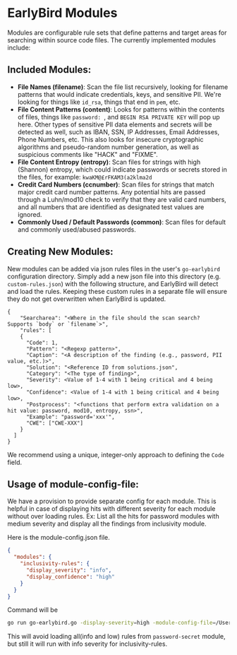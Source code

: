 # EarlyBird Modules
Modules are configurable rule sets that define patterns and target areas for searching within source code files. The currently implemented modules include:

## Included Modules:
 - __File Names (filename)__: Scan the file list recursively, looking for filename patterns that would indicate credentials, keys, and sensitive PII.  We're looking for things like `id_rsa`, things that end in `pem`, etc.
 - __File Content Patterns (content)__: Looks for patterns within the contents of files, things like `password: `, and `BEGIN RSA PRIVATE KEY` will pop up here.  Other types of sensitive PII data elements and secrets will be detected as well, such as IBAN, SSN, IP Addresses, Email Addresses, Phone Numbers, etc.  This also looks for insecure cryptographic algorithms and pseudo-random number generation, as well as suspicious comments like "HACK" and "FIXME".
 - __File Content Entropy (entropy)__:  Scan files for strings with high (Shannon) entropy, which could indicate passwords or secrets stored in the files, for example: `kwaKM@£rFKAM3(a2klma2d`
 - __Credit Card Numbers (ccnumber)__:  Scan files for strings that match major credit card number patterns.  Any potential hits are passed through a Luhn/mod10 check to verify that they are valid card numbers, and all numbers that are identified as designated test values are ignored.
 - __Commonly Used / Default Passwords (common)__:  Scan files for default and commonly used/abused passwords.
 &nbsp;
 
## Creating New Modules:
New modules can be added via json rules files in the user's `go-earlybird` configuration directory.  Simply add a new json file into this directory (e.g. `custom-rules.json`) with the following structure, and EarlyBird will detect and load the rules.  Keeping these custom rules in a separate file will ensure they do not get overwritten when EarlyBird is updated.
```
{
    "Searcharea": "<Where in the file should the scan search?  Supports `body` or `filename`>",
    "rules": [
    {
      "Code": 1,
      "Pattern": "<Regexp pattern>",
      "Caption": "<A description of the finding (e.g., password, PII value, etc.)>",
      "Solution": "<Reference ID from solutions.json",
      "Category": "<The type of finding>",
      "Severity": <Value of 1-4 with 1 being critical and 4 being low>,
      "Confidence": <Value of 1-4 with 1 being critical and 4 being low>,
      "Postprocess": "<functions that perform extra validation on a hit value: password, mod10, entropy, ssn>",
      "Example": "password='xxx'",
      "CWE": ["CWE-XXX"]
    }
  ]
}
```
We recommend using a unique, integer-only approach to defining the `Code` field.

## Usage of module-config-file:
We have a provision to provide separate config for each module. This is helpful in case of displaying hits with different severity for each module without over loading rules.
Ex: List all the hits for password modules with medium severity and display all the findings from inclusivity module.

Here is the module-config.json file.

```json
{
  "modules": {
    "inclusivity-rules": {
      "display_severity": "info",
      "display_confidence": "high"
    }
  }
}
```

Command will be
```bash
go run go-earlybird.go -display-severity=high -module-config-file=/Users/projects/eb/earlybird/module-config.json --enable=password-secret --enable=inclusivity-rules
```

This will avoid loading all(info and low) rules from `password-secret` module, but still it will run with info severity for inclusivity-rules.
